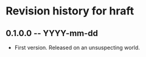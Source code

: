 # Revision history for hraft

## 0.1.0.0 -- YYYY-mm-dd

* First version. Released on an unsuspecting world.
